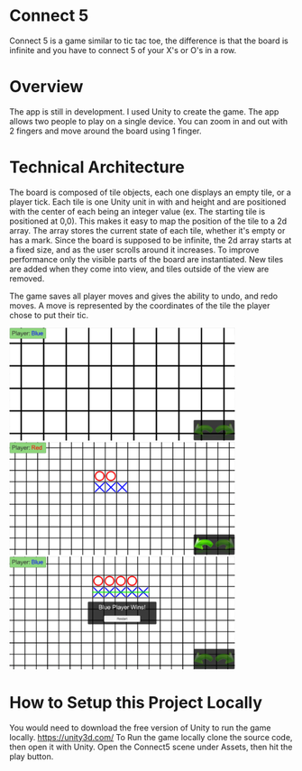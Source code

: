 # Connect 5
Connect 5 is a game similar to tic tac toe, the difference is that the board is infinite and you have to connect 5 of your X's or O's in a row.

# Overview
The app is still in development.
I used Unity to create the game. The app allows two people to play on a single device. You can zoom in and out with 2 fingers and move around the board using 1 finger.

# Technical Architecture
The board is composed of tile objects, each one displays an empty tile, or a player tick. Each tile is one Unity unit in with and height and are positioned with the center of each being an integer value (ex. The starting tile is positioned at 0,0). This makes it easy to map the position of the tile to a 2d array. The array stores the current state of each tile, whether it's empty or has a mark. Since the board is supposed to be infinite, the 2d array starts at a fixed size, and as the user scrolls around it increases. To improve performance only the visible parts of the board are instantiated. New tiles are added when they come into view, and tiles outside of the view are removed. 

The game saves all player moves and gives the ability to undo, and redo moves. A move is represented by the coordinates of the tile the player chose to put their tic.


<img src="/docs/Connect5Zoom.png" alt="character" width="400px"> <img src="/docs/Connect5GamepPlay1.png" alt="character" width="400px"> <img src="/docs/Connect5GamepPlay2.png" alt="character" width="400px">

# How to Setup this Project Locally
You would need to download the free version of Unity to run the game locally. https://unity3d.com/ To Run the game locally clone the source code, then open it with Unity. Open the Connect5 scene under Assets, then hit the play button.
